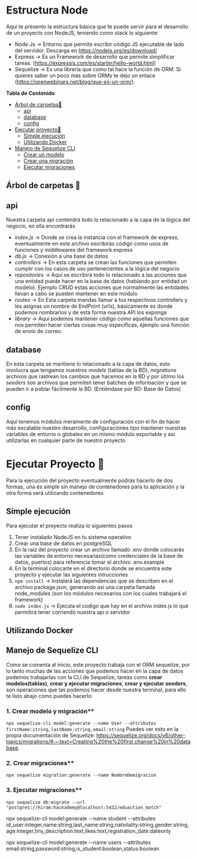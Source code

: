 # Estructura Node

Aquí te presento la estructura básica que te puede servir para el desarrollo de un proyecto con NodeJS, teniendo como stack lo siguiente:

- Node Js -> Entorno que permite escribir código JS ejecutable de lado del servidor. Descarga en https://nodejs.org/es/download/
- Express -> Es un Framework de desarrollo que permite simplificar tareas. (https://expressjs.com/es/starter/hello-world.html)
- Sequelize -> Es una librería que como tal hace la función de ORM. Si quieres saber un poco más sobre ORMs te dejo un enlace (https://openwebinars.net/blog/que-es-un-orm/).

**Tabla de Contenido**

- [Árbol de carpetas📁](#árbol-de-carpetas-📁)
  - [api](#api)
  - [database](#database)
  - [config](#config)
- [Ejecutar proyecto🚀](#ejecutar-proyecto-🚀)
  - [Simple ejecución](#simple-ejecución)
  - [Utilizando Docker](#utilizando-docker)
- [Manejo de Sequelize CLI](#manejo-de-sequelize-cli)
  - [Crear un modelo](#1-crear-modelo-y-migración)
  - [Crear una migración](#2-crear-migraciones)
  - [Ejecutar migraciones](#3-ejecutar-migraciones)

## Árbol de carpetas 📁

## api

Nuestra carpeta api contendrá todo lo relacionado a la capa de la lógica del negocio, en ella encontrarás

- _index.js_ -> Donde se crea la instancia con el framework de express, eventualmente en este archivo escribirás código como usos de funciones y middlewares del framework express
- _db.js_ -> Conexión a una base de datos
- _controllers_ -> En esta carpeta se crean las funciones que permiten cumplir con los casos de uso pertenecientes a la lógica del negocio
- _repositories_ -> Aquí se escribirá todo lo relacionado a las acciones que una entidad puede hacer en la base de datos (hablando por entidad un modelo). Ejemplo CRUD estas acciones que normalmente las entidades llevan a cabo se pueden mantener en este módulo
- _routes_ -> En Esta carpeta mandas llamar a tus respectivos controllers y les asignas un nombre de EndPoint (urls), básicamente es donde podemos nombrarlos y de esta forma nuestra API los exponga
- _library_ -> Aquí podemos mantener código como aquellas funciones que nos permiten hacer ciertas cosas muy específicas, ejemplo una función de envío de correo.

## database

En esta carpeta se mantiene lo relacionado a la capa de datos, esto involucra que tengamos nuestros _models_ (tablas de la BD), _migrations_ archivos que rastrean los cambios que hacemos en la BD y por último los _seeders_ son archivos que permiten tener batches de información y que se pueden ir a poblar fácilmente la BD. (Entiéndase por BD: Base de Datos)

## config

Aquí tenemos módulos meramente de configuración con el fin de hacer más escalable nuestro desarrollo, configuraciones tipo mantener nuestras variables de entorno o globales en un mismo módulo exportable
y así utilizarlas en cualquier parte de nuestro proyecto

# Ejecutar Proyecto 🚀

Para la ejecución del proyecto eventualmente podrás hacerlo de dos formas, una es simple sin manejo de contenedores para tu aplicación y la otra forma será utilizando contenedores

## Simple ejecución

Para ejecutar el proyecto realiza lo siguientes pasos

1. Tener instalado NodeJS en tu sistema operativo
2. Crear una base de datos en postgreSQL
3. En la raíz del proyecto crear un archivo llamado .env donde colocarás las variables de entorno necesarias(como credenciales de la base de datos, puertos) para referencia tomar el archivo .env.example
4. En la terminal colocarte en el directorio donde se encuentra este proyecto y ejecutar las siguientes intrucciones
5. `npm install` -> Instalará las dependencias que se describen en el archivo package.json, generando así una carpeta llamada node_modules (son los módulos necesarios con los cuales trabajará el framework)
6. `node index.js` -> Ejecuta el codigo que hay en el archivo index.js lo que permitirá tener corriendo nuestra api o servidor

## Utilizando Docker

## Manejo de Sequelize CLI

Como se comenta al inicio, este proyecto trabaja con el ORM sequelize, por lo tanto muchas de las acciones que podemos hacer en la capa de datos podemos trabajarlas con la CLI de Sequelize, tareas como **crear modelos(tablas)**, **crear y ejecutar migraciones**, **crear y ejecutar seeders**, son operaciones que las podemos hacer desde nuestra terminal, para ello te listo abajo como puedes hacerlo:

### 1. Crear modelo y migración\*\*

`npx sequelize-cli model:generate --name User --attributes firstName:string,lastName:string,email:string`
Puedes ver esto en la propia documentación de Sequelize: https://sequelize.org/docs/v6/other-topics/migrations/#:~:text=Creating%20the%20first,change%20in%20database.

### 2. Crear migraciones\*\*

`npx sequelize migration:generate --name NombreDemigracion`

### 3. Ejecutar migraciones\*\*

`npx sequelize db:migrate --url "postgres://hiram:hackademy@localhost:5432/eduaction_match"`





<!-- modelo de migarción -->

npx sequelize-cli model:generate --name student --attributes id_user:integer,name:string,last_name:string,natiolality:string,gender:string,age:integer,tiny_description:text,likes:text,registration_date:dateonly

npx sequelize-cli model:generate --name users --attributes email:string,password:string,is_student:boolean,status:boolean